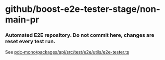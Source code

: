 
# github/boost-e2e-tester-stage/non-main-pr
### Automated E2E repository. Do not commit here, changes are reset every test run.
See [pdc-mono/packages/api/src/test/e2e/utils/e2e-tester.ts](https://github.com/peaudecastor/pdc-mono/blob/master/packages/api/src/test/e2e/utils/e2e-tester.ts)
